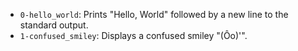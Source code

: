 - `0-hello_world`: Prints "Hello, World" followed by a new line to the standard output.
- `1-confused_smiley`: Displays a confused smiley "(Ôo)'".
